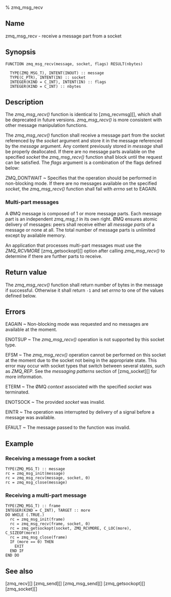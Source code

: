 % zmq_msg_recv


Name
----

zmq_msg_recv - receive a message part from a socket


Synopsis
--------

~~~{.synopsis}
FUNCTION zmq_msg_recv(message, socket, flags) RESULT(nbytes)

  TYPE(ZMQ_MSG_T), INTENT(INOUT) :: message
  TYPE(C_PTR), INTENT(IN) :: socket
  INTEGER(KIND = C_INT), INTENT(IN) :: flags
  INTEGER(KIND = C_INT) :: nbytes
~~~


Description
-----------

The *zmq_msg_recv()* function is identical to [zmq_recvmsg][], which
shall be deprecated in future versions. *zmq_msg_recv()* is more consistent
with other message manipulation functions.

The *zmq_msg_recv()* function shall receive a message part from the socket
referenced by the _socket_ argument and store it in the message referenced by
the _message_ argument. Any content previously stored in _message_ shall be
properly deallocated. If there are no message parts available on the specified
_socket_ the *zmq_msg_recv()* function shall block until the request can be
satisfied. The _flags_ argument is a combination of the flags defined below:

ZMQ_DONTWAIT
  ~ Specifies that the operation should be performed in non-blocking mode. If
    there are no messages available on the specified _socket_, the
    *zmq_msg_recv()* function shall fail with _errno_ set to EAGAIN.


### Multi-part messages

A ØMQ message is composed of 1 or more message parts. Each message part is an
independent _zmq_msg_t_ in its own right. ØMQ ensures atomic delivery of
messages: peers shall receive either all _message parts_ of a message or none
at all. The total number of message parts is unlimited except by available
memory.

An application that processes multi-part messages must use the _ZMQ_RCVMORE_
[zmq_getsockopt][] option after calling *zmq_msg_recv()* to determine if
there are further parts to receive.


Return value
------------

The *zmq_msg_recv()* function shall return number of bytes in the message
if successful. Otherwise it shall return `-1` and set _errno_ to one of the
values defined below.


Errors
------

EAGAIN
  ~ Non-blocking mode was requested and no messages are available at the
    moment.

ENOTSUP
  ~ The *zmq_msg_recv()* operation is not supported by this socket type.

EFSM
  ~ The *zmq_msg_recv()* operation cannot be performed on this socket at the
    moment due to the socket not being in the appropriate state.  This error
    may occur with socket types that switch between several states, such as
    _ZMQ_REP_.  See the _messaging patterns_ section of [zmq_socket][] for more
    information.

ETERM
  ~ The ØMQ _context_ associated with the specified _socket_ was terminated.

ENOTSOCK
  ~ The provided _socket_ was invalid.

EINTR
  ~ The operation was interrupted by delivery of a signal before a message was
    available.

EFAULT
  ~ The message passed to the function was invalid.


Example
-------

### Receiving a message from a socket

~~~{.example}
TYPE(ZMQ_MSG_T) :: message
rc = zmq_msg_init(message)
rc = zmq_msg_recv(message, socket, 0)
rc = zmq_msg_close(message)
~~~

### Receiving a multi-part message

~~~{.example}
TYPE(ZMQ_MSG_T) :: frame
INTEGER(KIND = C_INT), TARGET :: more
DO WHILE (.TRUE.)
  rc = zmq_msg_init(frame)
  rc = zmq_msg_recv(frame, socket, 0)
  rc = zmq_getsockopt(socket, ZMQ_RCVMORE, C_LOC(more), C_SIZEOF(more))
  rc = zmq_msg_close(frame)
  IF (more == 0) THEN
    EXIT
  END IF
END DO
~~~


See also
--------

[zmq_recv][]
[zmq_send][]
[zmq_msg_send][]
[zmq_getsockopt][]
[zmq_socket][]
